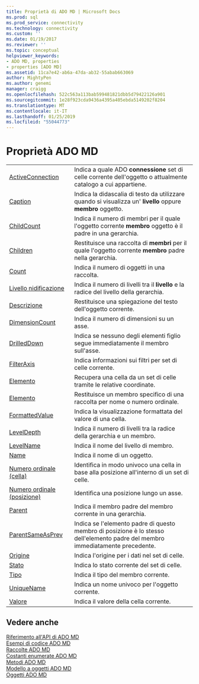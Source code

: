```yaml
---
title: Proprietà di ADO MD | Microsoft Docs
ms.prod: sql
ms.prod_service: connectivity
ms.technology: connectivity
ms.custom: ''
ms.date: 01/19/2017
ms.reviewer: ''
ms.topic: conceptual
helpviewer_keywords:
- ADO MD, properties
- properties [ADO MD]
ms.assetid: 11ca7e42-ab6a-47da-ab32-55abab663069
author: MightyPen
ms.author: genemi
manager: craigg
ms.openlocfilehash: 522c563a113bab599481821dbb5d79422126a901
ms.sourcegitcommit: 1e28f923cda9436a4395a405ebda5149202f8204
ms.translationtype: MT
ms.contentlocale: it-IT
ms.lasthandoff: 01/25/2019
ms.locfileid: "55044773"
---
```

# <a name="ado-md-properties"></a>Proprietà ADO MD

|||  
|-|-|  
|[ActiveConnection](../../../ado/reference/ado-md-api/activeconnection-property-ado-md.md)|Indica a quale ADO **connessione** set di celle corrente dell'oggetto o attualmente catalogo a cui appartiene.|  
|[Caption](../../../ado/reference/ado-md-api/caption-property-ado-md.md)|Indica la didascalia di testo da utilizzare quando si visualizza un' **livello** oppure **membro** oggetto.|  
|[ChildCount](../../../ado/reference/ado-md-api/childcount-property-ado-md.md)|Indica il numero di membri per il quale l'oggetto corrente **membro** oggetto è il padre in una gerarchia.|  
|[Children](../../../ado/reference/ado-md-api/children-property-ado-md.md)|Restituisce una raccolta di **membri** per il quale l'oggetto corrente **membro** padre nella gerarchia.|  
|[Count](../../../ado/reference/ado-api/count-property-ado.md)|Indica il numero di oggetti in una raccolta.|  
|[Livello nidificazione](../../../ado/reference/ado-md-api/depth-property-ado-md.md)|Indica il numero di livelli tra il **livello** e la radice del livello della gerarchia.|  
|[Descrizione](../../../ado/reference/ado-md-api/description-property-ado-md.md)|Restituisce una spiegazione del testo dell'oggetto corrente.|  
|[DimensionCount](../../../ado/reference/ado-md-api/dimensioncount-property-ado-md.md)|Indica il numero di dimensioni su un asse.|  
|[DrilledDown](../../../ado/reference/ado-md-api/drilleddown-property-ado-md.md)|Indica se nessuno degli elementi figlio segue immediatamente il membro sull'asse.|  
|[FilterAxis](../../../ado/reference/ado-md-api/filteraxis-property-ado-md.md)|Indica informazioni sui filtri per set di celle corrente.|  
|[Elemento](../../../ado/reference/ado-md-api/item-property-ado-md-cellset.md)|Recupera una cella da un set di celle tramite le relative coordinate.|  
|[Elemento](../../../ado/reference/ado-api/item-property-ado.md)|Restituisce un membro specifico di una raccolta per nome o numero ordinale.|  
|[FormattedValue](../../../ado/reference/ado-md-api/formattedvalue-property-ado-md.md)|Indica la visualizzazione formattata del valore di una cella.|  
|[LevelDepth](../../../ado/reference/ado-md-api/leveldepth-property-ado-md.md)|Indica il numero di livelli tra la radice della gerarchia e un membro.|  
|[LevelName](../../../ado/reference/ado-md-api/levelname-property-ado-md.md)|Indica il nome del livello di membro.|  
|[Name](../../../ado/reference/ado-md-api/name-property-ado-md.md)|Indica il nome di un oggetto.|  
|[Numero ordinale (cella)](../../../ado/reference/ado-md-api/ordinal-property-ado-md-cell.md)|Identifica in modo univoco una cella in base alla posizione all'interno di un set di celle.|  
|[Numero ordinale (posizione)](../../../ado/reference/ado-md-api/ordinal-property-ado-md-position.md)|Identifica una posizione lungo un asse.|  
|[Parent](../../../ado/reference/ado-md-api/parent-property-ado-md.md)|Indica il membro padre del membro corrente in una gerarchia.|  
|[ParentSameAsPrev](../../../ado/reference/ado-md-api/parentsameasprev-property-ado-md.md)|Indica se l'elemento padre di questo membro di posizione è lo stesso dell'elemento padre del membro immediatamente precedente.|  
|[Origine](../../../ado/reference/ado-md-api/source-property-ado-md.md)|Indica l'origine per i dati nel set di celle.|  
|[Stato](../../../ado/reference/ado-md-api/state-property-ado-md.md)|Indica lo stato corrente del set di celle.|  
|[Tipo](../../../ado/reference/ado-md-api/type-property-ado-md.md)|Indica il tipo del membro corrente.|  
|[UniqueName](../../../ado/reference/ado-md-api/uniquename-property-ado-md.md)|Indica un nome univoco per l'oggetto corrente.|  
|[Valore](../../../ado/reference/ado-md-api/value-property-ado-md.md)|Indica il valore della cella corrente.|  
  
## <a name="see-also"></a>Vedere anche  
 [Riferimento all'API di ADO MD](../../../ado/reference/ado-md-api/ado-md-api-reference.md)   
 [Esempi di codice ADO MD](../../../ado/reference/ado-md-api/ado-md-code-examples.md)   
 [Raccolte ADO MD](../../../ado/reference/ado-md-api/ado-md-collections.md)   
 [Costanti enumerate ADO MD](../../../ado/reference/ado-md-api/ado-md-enumerated-constants.md)   
 [Metodi ADO MD](../../../ado/reference/ado-md-api/ado-md-methods.md)   
 [Modello a oggetti ADO MD](../../../ado/reference/ado-md-api/ado-md-object-model.md)   
 [Oggetti ADO MD](../../../ado/reference/ado-md-api/ado-md-objects.md)
